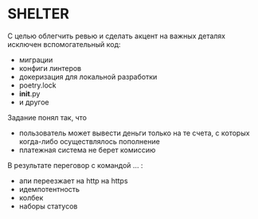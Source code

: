 # SHELTER

С целью облегчить ревью и сделать акцент на важных деталях исключен вспомогательный код:
- миграции
- конфиги линтеров
- докеризация для локальной разработки
- poetry.lock
- __init__.py
- и другое

Задание понял так, что 
- пользователь может вывести деньги только на те счета, с которых когда-либо осуществлялось пополнение
- платежная система не берет комиссию


В результате переговор с командой ... :
- апи переезжает на http на https
- идемпотентность
- колбек
- наборы статусов
